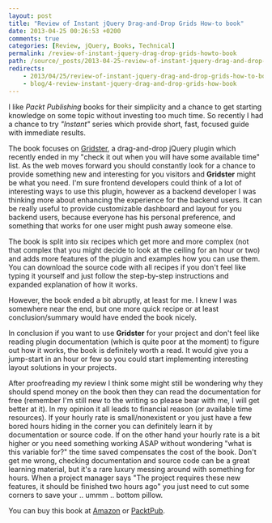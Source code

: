 ```yaml
---
layout: post
title: "Review of Instant jQuery Drag-and-Drop Grids How-to book"
date: 2013-04-25 00:26:53 +0200
comments: true
categories: [Review, jQuery, Books, Technical]
permalink: /review-of-instant-jquery-drag-drop-grids-howto-book
path: /source/_posts/2013-04-25-review-of-instant-jquery-drag-and-drop-grids-how-to-book.markdown
redirects:
    - 2013/04/25/review-of-instant-jquery-drag-and-drop-grids-how-to-book
    - blog/4-review-instant-jquery-drag-and-drop-grids-how-book
---
```


I like *Packt Publishing* books for their simplicity and a chance to get starting knowledge on some topic without investing too much time. So recently I had a chance to try *"Instant"* series which provide short, fast, focused guide with immediate results.

<!-- more -->

The book focuses on [Gridster][gridster-homepage], a drag-and-drop jQuery plugin which recently ended in my "check it out when you will have some available time" list. As the web moves forward you should constantly look for a chance to provide something new and interesting for you visitors and **Gridster** might be what you need. I'm sure frontend developers could think of a lot of interesting ways to use this plugin, however as a backend developer I was thinking more about enhancing the experience for the backend users. It can be really useful to provide customizable dashboard and layout for you backend users, because everyone has his personal preference, and something that works for one user might push away someone else.

The book is split into six recipes which get more and more complex (not that complex that you might decide to look at the ceiling for an hour or two) and adds more features of the plugin and examples how you can use them. You can download the source code with all recipes if you don't feel like typing it yourself and just follow the step-by-step instructions and expanded explanation of how it works.

However, the book ended a bit abruptly, at least for me. I knew I was somewhere near the end, but one more quick recipe or at least conclusion/summary would have ended the book nicely.

In conclusion if you want to use **Gridster** for your project and don't feel like reading plugin documentation (which is quite poor at the moment) to figure out how it works, the book is definitely worth a read. It would give you a jump-start in an hour or few so you could start implementing interesting layout solutions in your projects.

After proofreading my review I think some might still be wondering why they should spend money on the book then they can read the documentation for free (remember I'm still new to the writing so please bear with me, I will get better at it). In my opinion it all leads to financial reason (or available time resources). If your hourly rate is small/nonexistent or you just have a few bored hours hiding in the corner you can definitely learn it by documentation or source code. If on the other hand your hourly rate is a bit higher or you need something working ASAP without wondering "what is this variable for?" the time saved compensates the cost of the book. Don't get me wrong, checking documentation and source code can be a great learning material, but it's a rare luxury messing around with something for hours. When a project manager says "The project requires these new features, it should be finished two hours ago" you just need to cut some corners to save your .. ummm .. bottom pillow.

You can buy this book at [Amazon][buy-amazon-link] or [PacktPub][buy-packtpub-link].

[gridster-homepage]: http://gridster.net
[buy-amazon-link]: http://www.amazon.com/gp/product/1782165002/ref=as_li_ss_tl?ie=UTF8&amp;camp=1789&amp;creative=390957&amp;creativeASIN=1782165002&amp;linkCode=as2&amp;tag=if015-20
[buy-packtpub-link]: http://www.packtpub.com/jquery-drag-and-drop-grids/book
